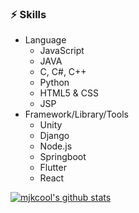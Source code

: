 

### ⚡ Skills
* Language
  * JavaScript
  * JAVA
  * C, C#, C++
  * Python
  * HTML5 & CSS
  * JSP
* Framework/Library/Tools
  * Unity
  * Django
  * Node.js
  * Springboot
  * Flutter
  * React
  
[![mjkcool's github stats](https://github-readme-stats.vercel.app/api?username=mjkcool&theme=outrun&show_icons=true)](https://github.com/mjkcool/github-readme-stats)
<!--https://github.com/anuraghazra/github-readme-stats/blob/master/themes/README.md-->
<!-- [![Top Langs](https://github-readme-stats.vercel.app/api/top-langs/?username=mjkcool&layout=compact)](https://github.com/mjkcool/github-readme-stats)


<!--
### 🎧 My favorites
<a href="https://www.youtube.com/watch?v=UOxkGD8qRB4"><img src="https://user-images.githubusercontent.com/53461080/100521872-d07e2100-31e9-11eb-922e-673d5cc2325f.jpg" width="150px" target="_blank"></a> <a href="https://www.youtube.com/watch?v=RkID8_gnTxw"><img src="https://user-images.githubusercontent.com/53461080/100521834-7715f200-31e9-11eb-9772-d21c8e856065.jpg" width="150px" target="_blank"></a>

**mjkim0206/mjkim0206** is a ✨ _special_ ✨ repository because its `README.md` (this file) appears on your GitHub profile.

Here are some ideas to get you started:

- 🔭 I’m currently working on ...
- 🌱 I’m currently learning ...
- 👯 I’m looking to collaborate on ...
- 🤔 I’m looking for help with ...
- 💬 Ask me about ...
- 📫 How to reach me: ...
- 😄 Pronouns: ...
- ⚡ Fun fact: ...
-->
